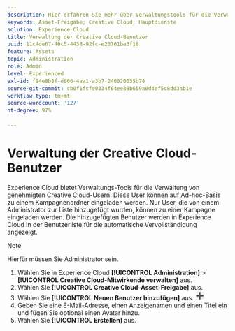 ```yaml
---
description: Hier erfahren Sie mehr über Verwaltungstools für die Verwaltung von genehmigten Creative Cloud-Usern in Experience Cloud.
keywords: Asset-Freigabe; Creative Cloud; Hauptdienste
solution: Experience Cloud
title: Verwaltung der Creative Cloud-Benutzer
uuid: 11c4de67-40c5-4438-92fc-e23761be3f18
feature: Assets
topic: Administration
role: Admin
level: Experienced
exl-id: f94e8b8f-d666-4aa1-a3b7-246026035b78
source-git-commit: cb0f1fcfe0334f64ee38b659a0d4ef5c8dd3ab1e
workflow-type: tm+mt
source-wordcount: '127'
ht-degree: 97%

---
```


# Verwaltung der Creative Cloud-Benutzer

Experience Cloud bietet Verwaltungs-Tools für die Verwaltung von genehmigten Creative Cloud-Usern. Diese User können auf Ad-hoc-Basis zu einem Kampagnenordner eingeladen werden. Nur User, die von einem Administrator zur Liste hinzugefügt wurden, können zu einer Kampagne eingeladen werden. Die hinzugefügten Benutzer werden in Experience Cloud in der Benutzerliste für die automatische Vervollständigung angezeigt.

>[!NOTE]
>
>Hierfür müssen Sie Administrator sein.

1. Wählen Sie in Experience Cloud **[!UICONTROL Administration]** > **[!UICONTROL Creative Cloud-Mitwirkende verwalten]** aus.
1. Wählen Sie **[!UICONTROL Creative Cloud-Asset-Freigabe]** aus.
1. Wählen Sie **[!UICONTROL Neuen Benutzer hinzufügen]** aus. ![neuen Benutzer hinzufügen](assets/mac_add_icon.png)
1. Geben Sie eine E-Mail-Adresse, einen Anzeigenamen und einen Titel ein und fügen Sie optional einen Avatar hinzu.
1. Wählen Sie **[!UICONTROL Erstellen]** aus.
